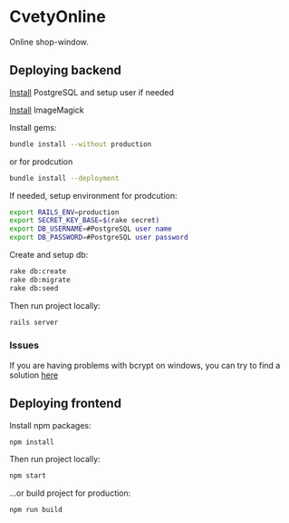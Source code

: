 # CvetyOnline

Online shop-window.

## Deploying backend

[Install](https://www.postgresql.org/download) PostgreSQL and setup user if needed

[Install](https://github.com/thoughtbot/paperclip/wiki/Requirements#image-processor) ImageMagick

Install gems:

```bash
bundle install --without production
```

or for prodcution

```bash
bundle install --deployment
```

If needed, setup environment for prodcution:

```bash
export RAILS_ENV=production
export SECRET_KEY_BASE=$(rake secret)
export DB_USERNAME=#PostgreSQL user name
export DB_PASSWORD=#PostgreSQL user password
```

Create and setup db:

```bash
rake db:create
rake db:migrate
rake db:seed
```

Then run project locally:

```bash
rails server
```

### Issues

If you are having problems with bcrypt on windows, you can try to find a solution [here](https://github.com/codahale/bcrypt-ruby/issues/142)

## Deploying frontend

Install npm packages:

```bash
npm install
```

Then run project locally:

```bash
npm start
```

...or build project for production:

```bash
npm run build
```